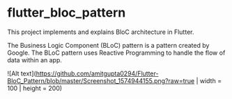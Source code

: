 # flutter_bloc_pattern

This project implements and explains BloC architecture in Flutter.

The Business Logic Component (BLoC) pattern is a pattern created by Google. The BLoC pattern uses Reactive Programming to handle the flow of data within an app. 

![Alt text](https://github.com/amitgupta0294/Flutter-BloC_Pattern/blob/master/Screenshot_1574944155.png?raw=true | width = 100 | height = 200)

